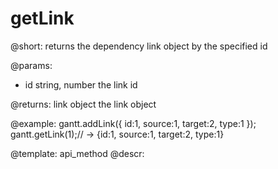 getLink
=============

@short: returns the dependency link object by the specified id
	

@params:
- id	string, number	the link id

@returns:
link	object 	the link object 

@example:
gantt.addLink({
    id:1,
    source:1,
    target:2,
    type:1
});
gantt.getLink(1);// -> {id:1, source:1, target:2, type:1}

@template:	api_method
@descr:

